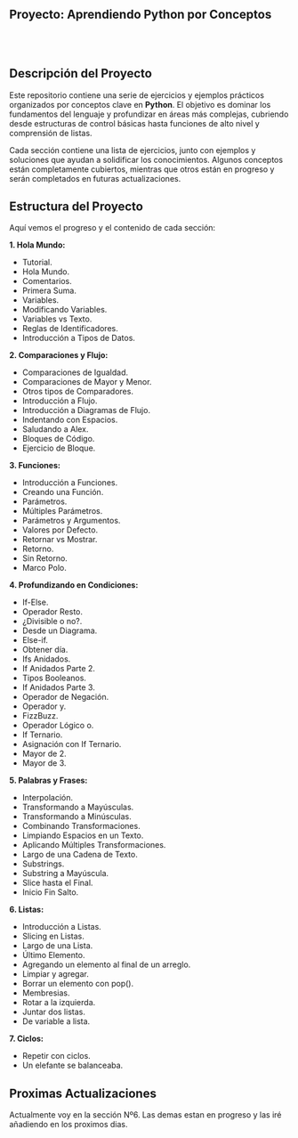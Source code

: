 ## Proyecto: Aprendiendo Python por Conceptos
<br></br>



## Descripción del Proyecto

Este repositorio contiene una serie de ejercicios y ejemplos prácticos organizados por conceptos clave en **Python**. El objetivo es dominar los fundamentos del lenguaje y profundizar en áreas más complejas, cubriendo desde estructuras de control básicas hasta funciones de alto nivel y comprensión de listas.

Cada sección contiene una lista de ejercicios, junto con ejemplos y soluciones que ayudan a solidificar los conocimientos. Algunos conceptos están completamente cubiertos, mientras que otros están en progreso y serán completados en futuras actualizaciones.

## Estructura del Proyecto

Aquí vemos el progreso y el contenido de cada sección:

**1. Hola Mundo:**

  - Tutorial.
  - Hola Mundo.
  - Comentarios.
  - Primera Suma.
  - Variables.
  - Modificando Variables.
  - Variables vs Texto.
  - Reglas de Identificadores.
  - Introducción a Tipos de Datos.

 **2. Comparaciones y Flujo:**
   - Comparaciones de Igualdad.
   - Comparaciones de Mayor y Menor.
   - Otros tipos de Comparadores.
   - Introducción a Flujo.
   - Introducción a Diagramas de Flujo.
   - Indentando con Espacios.
   - Saludando a Alex.
   - Bloques de Código.
   - Ejercicio de Bloque.

  **3. Funciones:**
   - Introducción a Funciones.
   - Creando una Función.
   - Parámetros.
   - Múltiples Parámetros.
   - Parámetros y Argumentos.
   - Valores por Defecto.
   - Retornar vs Mostrar.
   - Retorno.
   - Sin Retorno.
   - Marco Polo.

  **4. Profundizando en Condiciones:**
   - If-Else.
   - Operador Resto.
   - ¿Divisible o no?.
   - Desde un Diagrama.
   - Else-if.
   - Obtener día.
   - Ifs Anidados.
   - If Anidados Parte 2.
   - Tipos Booleanos.
   - If Anidados Parte 3.
   - Operador de Negación.
   - Operador y.
   - FizzBuzz.
   - Operador Lógico o.
   - If Ternario.
   - Asignación con If Ternario.
   - Mayor de 2.
   - Mayor de 3.

  **5. Palabras y Frases:**
   - Interpolación.
   - Transformando a Mayúsculas.
   - Transformando a Minúsculas.
   - Combinando Transformaciones.
   - Limpiando Espacios en un Texto.
   - Aplicando Múltiples Transformaciones.
   - Largo de una Cadena de Texto.
   - Substrings.
   - Substring a Mayúscula.
   - Slice hasta el Final.
   - Inicio Fin Salto.

**6. Listas:**
   - Introducción a Listas.
   - Slicing en Listas.
   - Largo de una Lista.
   - Último Elemento.
   - Agregando un elemento al final de un arreglo.
   - Limpiar y agregar.
   - Borrar un elemento con pop().
   - Membresias.
   - Rotar a la izquierda.
   - Juntar dos listas.
   - De variable a lista.

**7. Ciclos:**

  - Repetir con ciclos.
  - Un elefante se balanceaba.



## Proximas Actualizaciones

Actualmente voy en la sección Nº6. Las demas estan en progreso y las iré añadiendo en los proximos dias.








